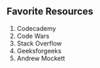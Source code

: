 ## Favorite Resources

1. Codecademy
1. Code Wars
1. Stack Overflow
1. Geeksforgeeks
1. Andrew Mockett
